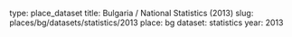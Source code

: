 type: place_dataset
title: Bulgaria / National Statistics (2013)
slug: places/bg/datasets/statistics/2013
place: bg
dataset: statistics
year: 2013
